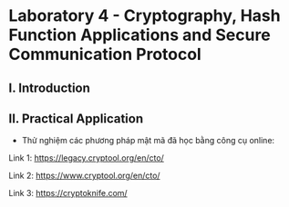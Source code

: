 
# Laboratory 4 - Cryptography, Hash Function Applications and Secure Communication Protocol
## I. Introduction


## II. Practical Application
- Thử nghiệm các phương pháp mật mã đã học bằng công cụ online:

Link 1: https://legacy.cryptool.org/en/cto/

Link 2: https://www.cryptool.org/en/cto/

Link 3: https://cryptoknife.com/
